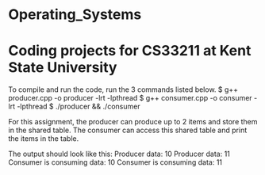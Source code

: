 # Operating_Systems
# Coding projects for CS33211 at Kent State University

To compile and run the code, run the 3 commands listed below.
$ g++ producer.cpp -o producer -lrt -lpthread
$ g++ consumer.cpp -o consumer -lrt -lpthread
$ ./producer && ./consumer 

For this assignment, the producer can produce up to 2 items and store them in the shared table. The consumer can access this shared table and print the items in the table.

The output should look like this:
Producer data: 10
Producer data: 11
Consumer is consuming data: 10
Consumer is consuming data: 11
